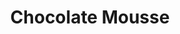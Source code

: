 ---
title: Chocolate Mousse
sku: 007
price: 350
tags:
  - April
  - Mothers Day
  - Cooking
  - Grocery
start_date: 2019-04-23 00:00:00
stop_date: 2019-05-12 00:00:00
youtube_video_id: QlgAKo-ekSg
---